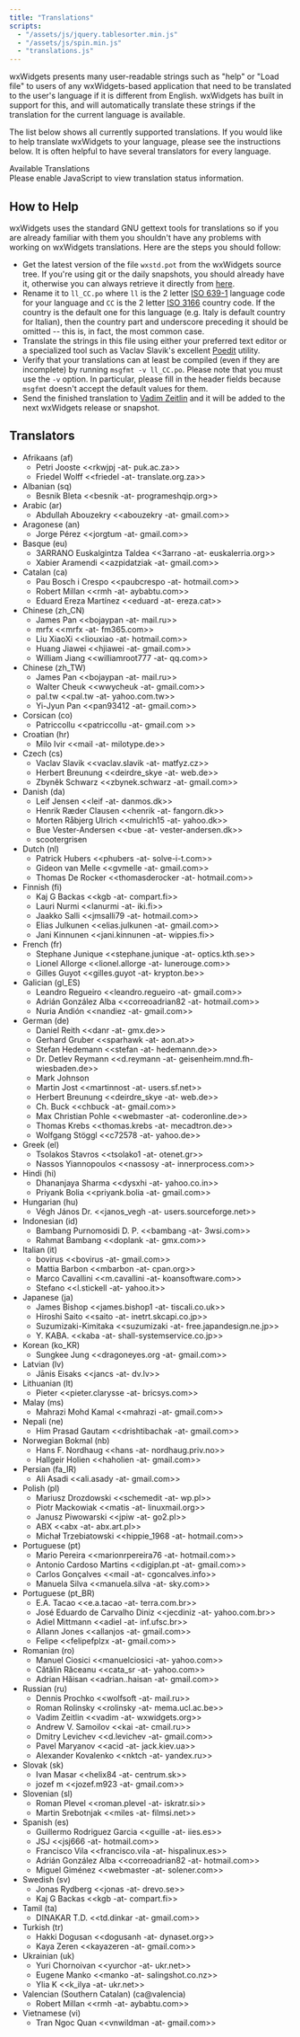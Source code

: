 ```yaml
---
title: "Translations"
scripts:
  - "/assets/js/jquery.tablesorter.min.js"
  - "/assets/js/spin.min.js"
  - "translations.js"
---
```


wxWidgets presents many user-readable strings such as "help" or "Load file" to
users of any wxWidgets-based application that need to be translated to the
user's language if it is different from English. wxWidgets has built in support
for this, and will automatically translate these strings if the translation for
the current language is available.

The list below shows all currently supported translations. If you would like to
help translate wxWidgets to your language, please see the instructions below.
It is often helpful to have several translators for every language.

<div class="card border-primary my-4">
  <div class="card-header bg-primary text-light">Available Translations</div>
  <div class="card-body">
    <div id="translation_loading" class="text-center my-5" style="display: none;">
      <p style="padding-top: 6em;">Loading Translations...</p>
    </div>
    <div id="translation_caption" style="display: none;">
      <p>
        Translation status of all languages supported by wxWidgets. This table
        can be sorted by language or by status by clicking the appropriate
        header.
      </p>
      <p>Last Updated: <span id="stats_updated_date">Unknown</span></p>
      <p class="text-center">
        <span class="badge badge-success">Complete</span>
        <span class="badge badge-warning">Fuzzy</span>
      </p>
    </div>
    <noscript>Please enable JavaScript to view translation status information.</noscript>
  </div>
  <table id="translations" class="table table-hover" style="display: none;">
    <thead><tr>
      <th style="cursor: pointer;">Language</th>
      <th style="cursor: pointer;" colspan="2">Status</th>
    </tr></thead>
    <tbody></tbody>
  </table>
</div>

## How to Help

wxWidgets uses the standard GNU gettext tools for translations so if you are
already familiar with them you shouldn't have any problems with working on
wxWidgets translations. Here are the steps you should follow:

* Get the latest version of the file `wxstd.pot` from the wxWidgets source
  tree. If you're using git or the daily snapshots, you should already have it,
  otherwise you can always retrieve it directly from [here][1].
* Rename it to `ll_CC.po` where `ll` is the 2 letter [ISO 639-1][2] language
  code for your language and `CC` is the 2 letter [ISO 3166][3] country code.
  If the country is the default one for this language (e.g. Italy is default
  country for Italian), then the country part and underscore preceding it
  should be omitted -- this is, in fact, the most common case.
* Translate the strings in this file using either your preferred text editor or
  a specialized tool such as Vaclav Slavik's excellent [Poedit][4] utility.
* Verify that your translations can at least be compiled (even if they are
  incomplete) by running `msgfmt -v ll_CC.po`. Please note that you must use
  the `-v` option. In particular, please fill in the header fields because
  `msgfmt` doesn't accept the default values for them.
* Send the finished translation to [Vadim Zeitlin][5] and it will be added to
  the next wxWidgets release or snapshot.

[1]: https://raw.githubusercontent.com/wxWidgets/wxWidgets/master/locale/wxstd.pot
[2]: http://www.loc.gov/standards/iso639-2/php/English_list.php
[3]: http://www.iso.org/iso/prods-services/iso3166ma/02iso-3166-code-lists/country_names_and_code_elements
[4]: http://www.poedit.net/
[5]: mailto:vadim@wxwidgets.org

## Translators

* Afrikaans (af)
  * Petri Jooste <<rkwjpj -at- puk.ac.za>>
  * Friedel Wolff <<friedel -at- translate.org.za>>
* Albanian (sq)
  * Besnik Bleta <<besnik -at- programeshqip.org>>
* Arabic (ar)
  * Abdullah Abouzekry <<abouzekry -at- gmail.com>>
* Aragonese (an)
  * Jorge Pérez <<jorgtum -at- gmail.com>>
* Basque (eu)
  * 3ARRANO Euskalgintza Taldea <<3arrano -at- euskalerria.org>>
  * Xabier Aramendi <<azpidatziak -at- gmail.com>>
* Catalan (ca)
  * Pau Bosch i Crespo <<paubcrespo -at- hotmail.com>>
  * Robert Millan <<rmh -at- aybabtu.com>>
  * Eduard Ereza Martínez <<eduard -at- ereza.cat>>
* Chinese (zh_CN)
  * James Pan <<bojaypan -at- mail.ru>>
  * mrfx <<mrfx -at- fm365.com>>
  * Liu XiaoXi <<liouxiao -at- hotmail.com>>
  * Huang Jiawei <<hjiawei -at- gmail.com>>
  * William Jiang <<williamroot777 -at- qq.com>>
* Chinese (zh_TW)
  * James Pan <<bojaypan -at- mail.ru>>
  * Walter Cheuk <<wwycheuk -at- gmail.com>>
  * pal.tw <<pal.tw -at- yahoo.com.tw>>
  * Yi-Jyun Pan <<pan93412 -at- gmail.com>>
* Corsican (co)
  * Patriccollu <<patriccollu -at- gmail.com >>
* Croatian (hr)
  * Milo Ivir <<mail -at- milotype.de>>
* Czech (cs)
  * Vaclav Slavik <<vaclav.slavik -at- matfyz.cz>>
  * Herbert Breunung <<deirdre_skye -at- web.de>>
  * Zbyněk Schwarz <<zbynek.schwarz -at- gmail.com>>
* Danish (da)
  * Leif Jensen <<leif -at- danmos.dk>>
  * Henrik Ræder Clausen <<henrik -at- fangorn.dk>>
  * Morten Råbjerg Ulrich <<mulrich15 -at- yahoo.dk>>
  * Bue Vester-Andersen <<bue -at- vester-andersen.dk>>
  * scootergrisen
* Dutch (nl)
  * Patrick Hubers <<phubers -at- solve-i-t.com>>
  * Gideon van Melle <<gvmelle -at- gmail.com>>
  * Thomas De Rocker <<thomasderocker -at- hotmail.com>>
* Finnish (fi)
  * Kaj G Backas <<kgb -at- compart.fi>>
  * Lauri Nurmi <<lanurmi -at- iki.fi>>
  * Jaakko Salli <<jmsalli79 -at- hotmail.com>>
  * Elias Julkunen <<elias.julkunen -at- gmail.com>>
  * Jani Kinnunen <<jani.kinnunen -at- wippies.fi>>
* French (fr)
  * Stephane Junique <<stephane.junique -at- optics.kth.se>>
  * Lionel Allorge <<lionel.allorge -at- lunerouge.com>>
  * Gilles Guyot <<gilles.guyot -at- krypton.be>>
* Galician (gl_ES)
  * Leandro Regueiro <<leandro.regueiro -at- gmail.com>>
  * Adrián González Alba <<correoadrian82 -at- hotmail.com>>
  * Nuria Andión <<nandiez -at- gmail.com>>
* German (de)
  * Daniel Reith <<danr -at- gmx.de>>
  * Gerhard Gruber <<sparhawk -at- aon.at>>
  * Stefan Hedemann <<stefan -at- hedemann.de>>
  * Dr. Detlev Reymann <<d.reymann -at- geisenheim.mnd.fh-wiesbaden.de>>
  * Mark Johnson
  * Martin Jost <<martinnost -at- users.sf.net>>
  * Herbert Breunung <<deirdre_skye -at- web.de>>
  * Ch. Buck <<chbuck -at- gmail.com>>
  * Max Christian Pohle <<webmaster -at- coderonline.de>>
  * Thomas Krebs <<thomas.krebs -at- mecadtron.de>>
  * Wolfgang Stöggl <<c72578 -at- yahoo.de>>
* Greek (el)
  * Tsolakos Stavros <<tsolako1 -at- otenet.gr>>
  * Nassos Yiannopoulos <<nassosy -at- innerprocess.com>>
* Hindi (hi)
  * Dhananjaya Sharma <<dysxhi -at- yahoo.co.in>>
  * Priyank Bolia <<priyank.bolia -at- gmail.com>>
* Hungarian (hu)
  * Végh János Dr. <<janos_vegh -at- users.sourceforge.net>>
* Indonesian (id)
  * Bambang Purnomosidi D. P. <<bambang -at- 3wsi.com>>
  * Rahmat Bambang <<doplank -at- gmx.com>>
* Italian (it)
  * bovirus <<bovirus -at- gmail.com>>
  * Mattia Barbon <<mbarbon -at- cpan.org>>
  * Marco Cavallini <<m.cavallini -at- koansoftware.com>>
  * Stefano <<l.stickell -at- yahoo.it>>
* Japanese (ja)
  * James Bishop <<james.bishop1 -at- tiscali.co.uk>>
  * Hiroshi Saito <<saito -at- inetrt.skcapi.co.jp>>
  * Suzumizaki-Kimitaka <<suzumizaki -at- free.japandesign.ne.jp>>
  * Y. KABA. <<kaba -at- shall-systemservice.co.jp>>
* Korean (ko_KR)
  * Sungkee Jung <<dragoneyes.org -at- gmail.com>>
* Latvian (lv)
  * Jānis Eisaks <<jancs -at- dv.lv>>
* Lithuanian (lt)
  * Pieter <<pieter.clarysse -at- bricsys.com>>
* Malay (ms)
  * Mahrazi Mohd Kamal <<mahrazi -at- gmail.com>>
* Nepali (ne)
  * Him Prasad Gautam <<drishtibachak -at- gmail.com>>
* Norwegian Bokmal (nb)
  * Hans F. Nordhaug <<hans -at- nordhaug.priv.no>>
  * Hallgeir Holien <<haholien -at- gmail.com>>
* Persian (fa_IR)
  * Ali Asadi <<ali.asady -at- gmail.com>>
* Polish (pl)
  * Mariusz Drozdowski <<schemedit -at- wp.pl>>
  * Piotr Mackowiak <<matis -at- linuxmail.org>>
  * Janusz Piwowarski <<jpiw -at- go2.pl>>
  * ABX <<abx -at- abx.art.pl>>
  * Michał Trzebiatowski <<hippie_1968 -at- hotmail.com>>
* Portuguese (pt)
  * Mario Pereira <<marionrpereira76 -at- hotmail.com>>
  * Antonio Cardoso Martins <<digiplan.pt -at- gmail.com>>
  * Carlos Gonçalves <<mail -at- cgoncalves.info>>
  * Manuela Silva <<manuela.silva -at- sky.com>>
* Portuguese (pt_BR)
  * E.A. Tacao <<e.a.tacao -at- terra.com.br>>
  * José Eduardo de Carvalho Diniz <<jecdiniz -at- yahoo.com.br>>
  * Adiel Mittmann <<adiel -at- inf.ufsc.br>>
  * Allann Jones <<allanjos -at- gmail.com>>
  * Felipe <<felipefplzx -at- gmail.com>>
* Romanian (ro)
  * Manuel Ciosici <<manuelciosici -at- yahoo.com>>
  * Cătălin Răceanu <<cata_sr -at- yahoo.com>>
  * Adrian Hăisan <<adrian..haisan -at- gmail.com>>
* Russian (ru)
  * Dennis Prochko <<wolfsoft -at- mail.ru>>
  * Roman Rolinsky <<rolinsky -at- mema.ucl.ac.be>>
  * Vadim Zeitlin <<vadim -at- wxwidgets.org>>
  * Andrew V. Samoilov <<kai -at- cmail.ru>>
  * Dmitry Levichev <<d.levichev -at- gmail.com>>
  * Pavel Maryanov <<acid -at- jack.kiev.ua>>
  * Alexander Kovalenko <<nktch -at- yandex.ru>>
* Slovak (sk)
  * Ivan Masar <<helix84 -at- centrum.sk>>
  * jozef m <<jozef.m923 -at- gmail.com>>
* Slovenian (sl)
  * Roman Plevel <<roman.plevel -at- iskratr.si>>
  * Martin Srebotnjak <<miles -at- filmsi.net>>
* Spanish (es)
  * Guillermo Rodriguez Garcia <<guille -at- iies.es>>
  * JSJ <<jsj666 -at- hotmail.com>>
  * Francisco Vila <<francisco.vila -at- hispalinux.es>>
  * Adrián González Alba <<correoadrian82 -at- hotmail.com>>
  * Miguel Giménez <<webmaster -at- solener.com>>
* Swedish (sv)
  * Jonas Rydberg <<jonas -at- drevo.se>>
  * Kaj G Backas <<kgb -at- compart.fi>>
* Tamil (ta)
  * DINAKAR T.D. <<td.dinkar -at- gmail.com>>
* Turkish (tr)
  * Hakki Dogusan <<dogusanh -at- dynaset.org>>
  * Kaya Zeren <<kayazeren -at- gmail.com>>
* Ukrainian (uk)
  * Yuri Chornoivan <<yurchor -at- ukr.net>>
  * Eugene Manko <<manko -at- salingshot.co.nz>>
  * Ylia K <<k_ilya -at- ukr.net>>
* Valencian (Southern Catalan) (ca@valencia)
  * Robert Millan <<rmh -at- aybabtu.com>>
* Vietnamese (vi)
  * Tran Ngoc Quan <<vnwildman -at- gmail.com>>
